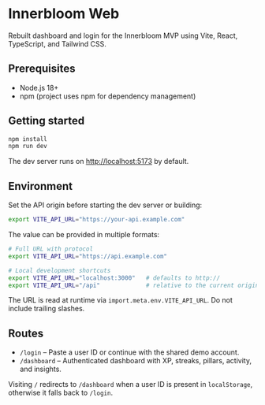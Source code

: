 # Innerbloom Web

Rebuilt dashboard and login for the Innerbloom MVP using Vite, React, TypeScript, and Tailwind CSS.

## Prerequisites
- Node.js 18+
- npm (project uses npm for dependency management)

## Getting started
```bash
npm install
npm run dev
```
The dev server runs on <http://localhost:5173> by default.

## Environment
Set the API origin before starting the dev server or building:

```bash
export VITE_API_URL="https://your-api.example.com"
```

The value can be provided in multiple formats:

```bash
# Full URL with protocol
export VITE_API_URL="https://api.example.com"

# Local development shortcuts
export VITE_API_URL="localhost:3000"   # defaults to http://
export VITE_API_URL="/api"             # relative to the current origin
```

The URL is read at runtime via `import.meta.env.VITE_API_URL`. Do not include trailing slashes.

## Routes
- `/login` – Paste a user ID or continue with the shared demo account.
- `/dashboard` – Authenticated dashboard with XP, streaks, pillars, activity, and insights.

Visiting `/` redirects to `/dashboard` when a user ID is present in `localStorage`, otherwise it falls back to `/login`.
